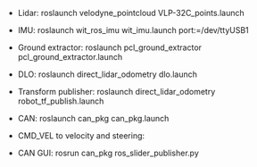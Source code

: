 - Lidar: roslaunch velodyne_pointcloud VLP-32C_points.launch 
- IMU: roslaunch wit_ros_imu wit_imu.launch port:=/dev/ttyUSB1
- Ground extractor: roslaunch pcl_ground_extractor pcl_ground_extractor.launch 

- DLO: roslaunch direct_lidar_odometry dlo.launch
- Transform publisher: roslaunch direct_lidar_odometry robot_tf_publish.launch 


- CAN: roslaunch can_pkg can_pkg.launch
- CMD_VEL to velocity and steering: 

- CAN GUI: rosrun can_pkg ros_slider_publisher.py